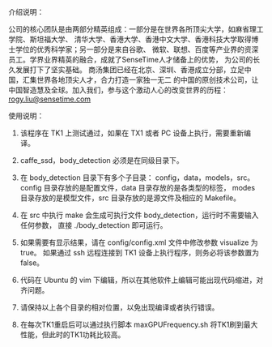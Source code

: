 介绍说明：

公司的核心团队是由两部分精英组成：一部分是在世界各所顶尖大学，如麻省理工学院、斯坦福大学、
清华大学、香港大学、香港中文大学、香港科技大学取得博士学位的优秀科学家；另一部分是来自谷歌、
微软、联想、百度等产业界的资深员工。学界业界精英的融合，成就了SenseTime人才储备上的优势，
为公司的长久发展打下了坚实基础。
商汤集团已经在北京、深圳、香港成立分部，立足中国，汇集世界各地顶尖人才，合力打造一家独一无二
的中国的原创技术公司，让中国智造慧及全球。加入我们，参与这个激动人心的改变世界的历程：
rogy.liu@sensetime.com


使用说明：

1. 该程序在 TK1 上测试通过，如果在 TX1 或者 PC 设备上执行，需要重新编译。

2. caffe_ssd，body_detection 必须是在同级目录下。

3. 在 body_detection 目录下有多个子目录： config，data，models，src。
   config 目录存放的是配置文件，data 目录存放的是各类型的标签，
   modes 目录存放的是模型文件，src 目录存放的是源文件及相应的 Makefile。

4. 在 src 中执行 make 会生成可执行文件 body_detection，运行时不需要输入任何参数，
   直接 ./body_detection 即可运行。

5. 如果需要有显示结果，请在 config/config.xml 文件中修改参数 visualize 为 true。
   如果通过 ssh 远程连接到 TK1 设备上执行程序，则务必将该参数置为 false。

6. 代码在 Ubuntu 的 vim 下编辑，所以在其他软件上编辑可能出现代码缩进，对齐问题。

7. 请保持以上各个目录的相对位置，以免出现编译或者执行错误。

8. 在每次TK1重启后可以通过执行脚本 maxGPUFrequency.sh 将TK1刷到最大性能，但此时的TK1功耗比较高。
